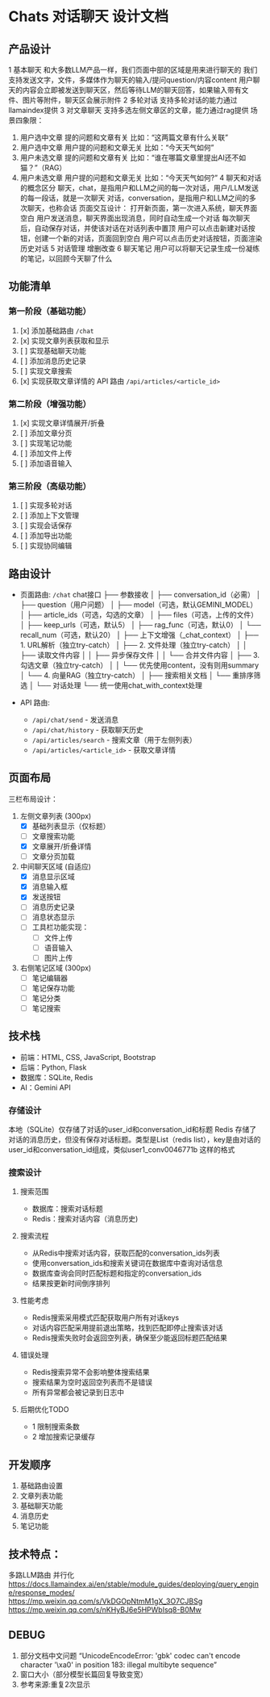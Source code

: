 # Chats 对话聊天 设计文档

## 产品设计
1 基本聊天
   和大多数LLM产品一样，我们页面中部的区域是用来进行聊天的
   我们支持发送文字，文件，多媒体作为聊天的输入/提问question/内容content
   用户聊天的内容会立即被发送到聊天区，然后等待LLM的聊天回答，如果输入带有文件、图片等附件，聊天区会展示附件
2 多轮对话
   支持多轮对话的能力通过llamaindex提供
3 对文章聊天
   支持多选左侧文章区的文章，能力通过rag提供
   场景四象限：
   1. 用户选中文章 提的问题和文章有关 比如：“这两篇文章有什么关联”
   2. 用户选中文章 用户提的问题和文章无关 比如：“今天天气如何”
   3. 用户未选文章 提的问题和文章有关 比如：“谁在哪篇文章里提出AI还不如猫？”（RAG）
   4. 用户未选文章 用户提的问题和文章无关 比如：“今天天气如何?”
4 聊天和对话的概念区分
   聊天，chat，是指用户和LLM之间的每一次对话，用户/LLM发送的每一段话，就是一次聊天
   对话，conversation，是指用户和LLM之间的多次聊天，也称会话
   页面交互设计：
      打开新页面，第一次进入系统，聊天界面空白
      用户发送消息，聊天界面出现消息，同时自动生成一个对话
      每次聊天后，自动保存对话，并使该对话在对话列表中置顶
      用户可以点击新建对话按钮，创建一个新的对话，页面回到空白
      用户可以点击历史对话按钮，页面渲染历史对话
5 对话管理
   增删改查
6 聊天笔记
   用户可以将聊天记录生成一份凝练的笔记，以回顾今天聊了什么

## 功能清单

### 第一阶段（基础功能）
1. [x] 添加基础路由 `/chat`
2. [x] 实现文章列表获取和显示
3. [ ] 实现基础聊天功能
4. [ ] 添加消息历史记录
5. [ ] 实现文章搜索
6. [x] 实现获取文章详情的 API 路由 `/api/articles/<article_id>`

### 第二阶段（增强功能）
1. [x] 实现文章详情展开/折叠
2. [ ] 添加文章分页
3. [ ] 实现笔记功能
4. [ ] 添加文件上传
5. [ ] 添加语音输入

### 第三阶段（高级功能）
1. [ ] 实现多轮对话
2. [ ] 添加上下文管理
3. [ ] 实现会话保存
4. [ ] 添加导出功能
5. [ ] 实现协同编辑

## 路由设计
- 页面路由: `/chat`
chat接口
├── 参数接收
│   ├── conversation_id（必需）
│   ├── question（用户问题）
│   ├── model（可选，默认GEMINI_MODEL）
│   ├── article_ids（可选，勾选的文章）
│   ├── files（可选，上传的文件）
│   ├── keep_urls（可选，默认5）
│   ├── rag_func（可选，默认0）
│   └── recall_num（可选，默认20）
│
├── 上下文增强（_chat_context）
│   ├── 1. URL解析（独立try-catch）
│   ├── 2. 文件处理（独立try-catch）
│   │   ├── 读取文件内容
│   │   ├── 异步保存文件
│   │   └── 合并文件内容
│   ├── 3. 勾选文章（独立try-catch）
│   │   └── 优先使用content，没有则用summary
│   └── 4. 向量RAG（独立try-catch）
│       ├── 搜索相关文档
│       └── 重排序筛选
│
└── 对话处理
    └── 统一使用chat_with_context处理

- API 路由: 
  - `/api/chat/send` - 发送消息
  - `/api/chat/history` - 获取聊天历史
  - `/api/articles/search` - 搜索文章（用于左侧列表）
  - `/api/articles/<article_id>` - 获取文章详情


## 页面布局
三栏布局设计：
1. 左侧文章列表 (300px)
   - [x] 基础列表显示（仅标题）
   - [ ] 文章搜索功能
   - [X] 文章展开/折叠详情
   - [ ] 文章分页加载

2. 中间聊天区域 (自适应)
   - [x] 消息显示区域
   - [x] 消息输入框
   - [x] 发送按钮
   - [ ] 消息历史记录
   - [ ] 消息状态显示
   - [ ] 工具栏功能实现：
     - [ ] 文件上传
     - [ ] 语音输入
     - [ ] 图片上传

3. 右侧笔记区域 (300px)
   - [ ] 笔记编辑器
   - [ ] 笔记保存功能
   - [ ] 笔记分类
   - [ ] 笔记搜索

## 技术栈
- 前端：HTML, CSS, JavaScript, Bootstrap
- 后端：Python, Flask
- 数据库：SQLite, Redis
- AI：Gemini API
### 存储设计
   本地（SQLite）仅存储了对话的user_id和conversation_id和标题
   Redis 存储了对话的消息历史，但没有保存对话标题。类型是List（redis list），key是由对话的user_id和conversation_id组成，类似user1_conv0046771b 这样的格式
### 搜索设计
1. 搜索范围
   - 数据库：搜索对话标题
   - Redis：搜索对话内容（消息历史)

2. 搜索流程
   - 从Redis中搜索对话内容，获取匹配的conversation_ids列表
   - 使用conversation_ids和搜索关键词在数据库中查询对话信息
   - 数据库查询会同时匹配标题和指定的conversation_ids
   - 结果按更新时间倒序排列

3. 性能考虑
   - Redis搜索采用模式匹配获取用户所有对话keys
   - 对话内容匹配采用提前退出策略，找到匹配即停止搜索该对话
   - Redis搜索失败时会返回空列表，确保至少能返回标题匹配结果

4. 错误处理
   - Redis搜索异常不会影响整体搜索结果
   - 搜索结果为空时返回空列表而不是错误
   - 所有异常都会被记录到日志中

5. 后期优化TODO
   - 1 限制搜索条数
   - 2 增加搜索记录缓存

## 开发顺序
1. 基础路由设置
2. 文章列表功能
3. 基础聊天功能
4. 消息历史
5. 笔记功能

## 技术特点：
多路LLM路由 并行化
https://docs.llamaindex.ai/en/stable/module_guides/deploying/query_engine/response_modes/
https://mp.weixin.qq.com/s/VkDGOpNtmM1gX_3O7CJBSg
https://mp.weixin.qq.com/s/nKHyBJ6e5HPWbIsq8-B0Mw

## DEBUG
1. 部分文档中文问题 “UnicodeEncodeError: 'gbk' codec can't encode character '\xa0' in position 183: illegal multibyte sequence”
2. 窗口大小（部分模型长篇回复导致变宽）
3. 参考来源:重复2次显示
